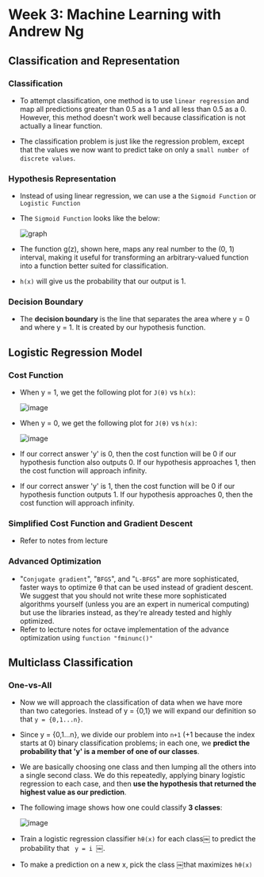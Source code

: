 # **Week 3: Machine Learning with Andrew Ng**

## Classification and Representation
### **Classification**
- To attempt classification, one method is to use `linear regression` and map all predictions greater than 0.5 as a 1 and all less than 0.5 as a 0. However, this method doesn't work well because classification is not actually a linear function.

- The classification problem is just like the regression problem, except that the values we now want to predict take on only a `small number of discrete values`.

### **Hypothesis Representation**
- Instead of using linear regression, we can use a the `Sigmoid Function` or `Logistic Function`
- The `Sigmoid Function` looks like the below:

  ![graph](https://d3c33hcgiwev3.cloudfront.net/imageAssetProxy.v1/1WFqZHntEead-BJkoDOYOw_2413fbec8ff9fa1f19aaf78265b8a33b_Logistic_function.png?expiry=1533340800000&hmac=5Z9Z2I9MSgR8eeYE_Yz88MXavJJVnBJnZ9NBIiQmGnQ)

- The function g(z), shown here, maps any real number to the (0, 1) interval, making it useful for transforming an arbitrary-valued function into a function better suited for classification.
- `h(x)` will give us the probability that our output is 1.

### **Decision Boundary**
- The **decision boundary** is the line that separates the area where y = 0 and where y = 1. It is created by our hypothesis function.

## Logistic Regression Model
### **Cost Function**
- When y = 1, we get the following plot for `J(θ)` vs `h(x)`:

  ![image](https://d3c33hcgiwev3.cloudfront.net/imageAssetProxy.v1/Q9sX8nnxEeamDApmnD43Fw_1cb67ecfac77b134606532f5caf98ee4_Logistic_regression_cost_function_positive_class.png?expiry=1533340800000&hmac=FEJsQ2II49QzCvftUIZaiB1qjP4G7f2wqaKL7hrnIxY)

- When y = 0, we get the following plot for `J(θ)` vs `h(x)`:

  ![image](https://d3c33hcgiwev3.cloudfront.net/imageAssetProxy.v1/Ut7vvXnxEead-BJkoDOYOw_f719f2858d78dd66d80c5ec0d8e6b3fa_Logistic_regression_cost_function_negative_class.png?expiry=1533340800000&hmac=4Vl9kep1i6wtZriiO53Rb1lOESogXxdbVDDM0SqPqRE)

- If our correct answer 'y' is 0, then the cost function will be 0 if our hypothesis function also outputs 0. If our hypothesis approaches 1, then the cost function will approach infinity.
- If our correct answer 'y' is 1, then the cost function will be 0 if our hypothesis function outputs 1. If our hypothesis approaches 0, then the cost function will approach infinity.

### **Simplified Cost Function and Gradient Descent**
- Refer to notes from lecture

### **Advanced Optimization**
- "`Conjugate gradient`", "`BFGS`", and "`L-BFGS`" are more sophisticated, faster ways to optimize θ that can be used instead of gradient descent. We suggest that you should not write these more sophisticated algorithms yourself (unless you are an expert in numerical computing) but use the libraries instead, as they're already tested and highly optimized.
- Refer to lecture notes for octave implementation of the advance optimization using `function "fminunc()"`

## Multiclass Classification
### **One-vs-All**
- Now we will approach the classification of data when we have more than two categories. Instead of y = {0,1} we will expand our definition so that `y = {0,1...n}`.
- Since y = {0,1...n}, we divide our problem into `n+1` (+1 because the index starts at 0) binary classification problems; in each one, we **predict the probability that 'y' is a member of one of our classes**.
- We are basically choosing one class and then lumping all the others into a single second class. We do this repeatedly, applying binary logistic regression to each case, and then **use the hypothesis that returned the highest value as our prediction**.
- The following image shows how one could classify **3 classes**:

  ![image](https://d3c33hcgiwev3.cloudfront.net/imageAssetProxy.v1/cqmPjanSEeawbAp5ByfpEg_299fcfbd527b6b5a7440825628339c54_Screenshot-2016-11-13-10.52.29.png?expiry=1533340800000&hmac=MOvZ9_XCsdTR2kT5WP9I3M7GpJPB3OBrkzvnF2c4DDA)
- Train a logistic regression classifier `hθ(x)` for each class￼ to predict the probability that `￼y = i￼`￼.
- To make a prediction on a new x, pick the class ￼that maximizes `hθ(x)`